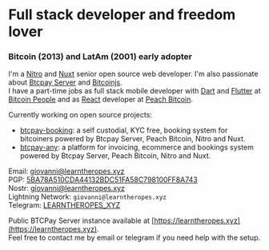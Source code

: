 # Full stack developer and freedom lover
### Bitcoin (2013) and LatAm (2001) early adopter

I'm a [Nitro](https://nitro.unjs.io/) and [Nuxt](https://nuxt.com/) senior open source web developer. I'm also passionate about [Btcpay Server](https://github.com/btcpayserver) and [Bitcoinjs](https://github.com/bitcoinjs/bitcoinjs-lib).  
I have a part-time jobs as full stack mobile developer with [Dart](https://dart.dev/) and [Flutter](https://flutter.dev/) at [Bitcoin People](https://bitcoinpeople.it/) and as [React](https://react.dev/) developer at [Peach Bitcoin](https://peachbitcoin.com/).

Currently working on open source projects:  
- [btcpay-booking](https://github.com/learntheropes/btcpay-booking): a self custodial, KYC free, booking system for bitcoiners powered by Btcpay Server, Peach Bitcoin, Nitro and Nuxt.  
- [btcpay-any](https://github.com/learntheropes/btcpay-any): a platform for invoicing, ecommerce and bookings system powered by Btcpay Server, Peach Bitcoin, Nitro and Nuxt.
  
Email: [giovanni@learntheropes.xyz](mailto:giovanni@learntheropes.xyz)  
PGP: [5BA78A510CDA44132BDC51FA58C798100FF8A743](https://keys.openpgp.org/vks/v1/by-fingerprint/5BA78A510CDA44132BDC51FA58C798100FF8A743)  
Nostr: [giovanni@learntheropes.xyz](https://iris.to/giovanni@learntheropes.xyz)  
Lightning Network: `giovanni@learntheropes.xyz`  
Telegram: [LEARNTHEROPES_XYZ](https://t.me/LEARNTHEROPES_XYZ)  

Public BTCPay Server instance available at [https://learntheropes.xyz](https://learntheropes.xyz).  
Feel free to contact me by email or telegram if you need help with the setup.

